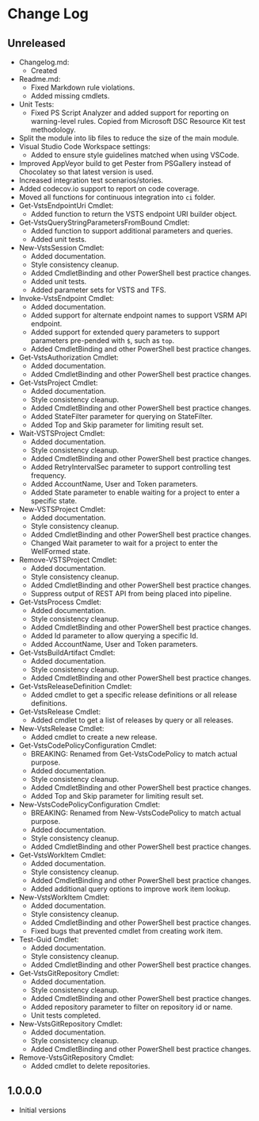 # Change Log

## Unreleased

- Changelog.md:
  - Created
- Readme.md:
  - Fixed Markdown rule violations.
  - Added missing cmdlets.
- Unit Tests:
  - Fixed PS Script Analyzer and added support for reporting on
    warning-level rules. Copied from Microsoft DSC Resource Kit
    test methodology.
- Split the module into lib files to reduce the size of the main
  module.
- Visual Studio Code Workspace settings:
  - Added to ensure style guidelines matched when using VSCode.
- Improved AppVeyor build to get Pester from PSGallery instead
  of Chocolatey so that latest version is used.
- Increased integration test scenarios/stories.
- Added codecov.io support to report on code coverage.
- Moved all functions for continuous integration into `ci` folder.
- Get-VstsEndpointUri Cmdlet:
  - Added function to return the VSTS endpoint URI builder object.
- Get-VstsQueryStringParametersFromBound Cmdlet:
  - Added function to support additional parameters and queries.
  - Added unit tests.
- New-VstsSession Cmdlet:
  - Added documentation.
  - Style consistency cleanup.
  - Added CmdletBinding and other PowerShell best practice changes.
  - Added unit tests.
  - Added parameter sets for VSTS and TFS.
- Invoke-VstsEndpoint Cmdlet:
  - Added documentation.
  - Added support for alternate endpoint names to support VSRM
    API endpoint.
  - Added support for extended query parameters to support
    parameters pre-pended with `$`, such as `top`.
  - Added CmdletBinding and other PowerShell best practice changes.
- Get-VstsAuthorization Cmdlet:
  - Added documentation.
  - Added CmdletBinding and other PowerShell best practice changes.
- Get-VstsProject Cmdlet:
  - Added documentation.
  - Style consistency cleanup.
  - Added CmdletBinding and other PowerShell best practice changes.
  - Added StateFilter parameter for querying on StateFilter.
  - Added Top and Skip parameter for limiting result set.
- Wait-VSTSProject Cmdlet:
  - Added documentation.
  - Style consistency cleanup.
  - Added CmdletBinding and other PowerShell best practice changes.
  - Added RetryIntervalSec parameter to support controlling test
    frequency.
  - Added AccountName, User and Token parameters.
  - Added State parameter to enable waiting for a project to enter
    a specific state.
- New-VSTSProject Cmdlet:
  - Added documentation.
  - Style consistency cleanup.
  - Added CmdletBinding and other PowerShell best practice changes.
  - Changed Wait parameter to wait for a project to enter the
    WellFormed state.
- Remove-VSTSProject Cmdlet:
  - Added documentation.
  - Style consistency cleanup.
  - Added CmdletBinding and other PowerShell best practice changes.
  - Suppress output of REST API from being placed into pipeline.
- Get-VstsProcess Cmdlet:
  - Added documentation.
  - Style consistency cleanup.
  - Added CmdletBinding and other PowerShell best practice changes.
  - Added Id parameter to allow querying a specific Id.
  - Added AccountName, User and Token parameters.
- Get-VstsBuildArtifact Cmdlet:
  - Added documentation.
  - Style consistency cleanup.
  - Added CmdletBinding and other PowerShell best practice changes.
- Get-VstsReleaseDefinition Cmdlet:
  - Added cmdlet to get a specific release definitions or all
    release definitions.
- Get-VstsRelease Cmdlet:
  - Added cmdlet to get a list of releases by query or all
    releases.
- New-VstsRelease Cmdlet:
  - Added cmdlet to create a new release.
- Get-VstsCodePolicyConfiguration Cmdlet:
  - BREAKING: Renamed from Get-VstsCodePolicy to match actual purpose.
  - Added documentation.
  - Style consistency cleanup.
  - Added CmdletBinding and other PowerShell best practice changes.
  - Added Top and Skip parameter for limiting result set.
- New-VstsCodePolicyConfiguration Cmdlet:
  - BREAKING: Renamed from New-VstsCodePolicy to match actual purpose.
  - Added documentation.
  - Style consistency cleanup.
  - Added CmdletBinding and other PowerShell best practice changes.
- Get-VstsWorkItem Cmdlet:
  - Added documentation.
  - Style consistency cleanup.
  - Added CmdletBinding and other PowerShell best practice changes.
  - Added additional query options to improve work item lookup.
- New-VstsWorkItem Cmdlet:
  - Added documentation.
  - Style consistency cleanup.
  - Added CmdletBinding and other PowerShell best practice changes.
  - Fixed bugs that prevented cmdlet from creating work item.
- Test-Guid Cmdlet:
  - Added documentation.
  - Style consistency cleanup.
  - Added CmdletBinding and other PowerShell best practice changes.
- Get-VstsGitRepository Cmdlet:
  - Added documentation.
  - Style consistency cleanup.
  - Added CmdletBinding and other PowerShell best practice changes.
  - Added repository parameter to filter on repository id or name.
  - Unit tests completed.
- New-VstsGitRepository Cmdlet:
  - Added documentation.
  - Style consistency cleanup.
  - Added CmdletBinding and other PowerShell best practice changes.
- Remove-VstsGitRepository Cmdlet:
  - Added cmdlet to delete repositories.

## 1.0.0.0

- Initial versions
